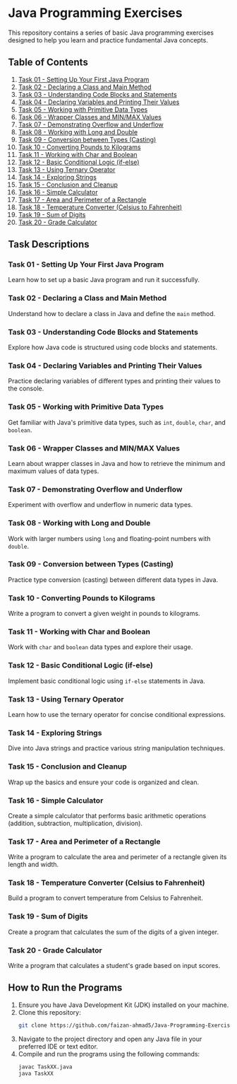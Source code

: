 # Java Programming Exercises

This repository contains a series of basic Java programming exercises designed to help you learn and practice fundamental Java concepts.

## Table of Contents

1. [Task 01 - Setting Up Your First Java Program](#task-01---setting-up-your-first-java-program)
2. [Task 02 - Declaring a Class and Main Method](#task-02---declaring-a-class-and-main-method)
3. [Task 03 - Understanding Code Blocks and Statements](#task-03---understanding-code-blocks-and-statements)
4. [Task 04 - Declaring Variables and Printing Their Values](#task-04---declaring-variables-and-printing-their-values)
5. [Task 05 - Working with Primitive Data Types](#task-05---working-with-primitive-data-types)
6. [Task 06 - Wrapper Classes and MIN/MAX Values](#task-06---wrapper-classes-and-minmax-values)
7. [Task 07 - Demonstrating Overflow and Underflow](#task-07---demonstrating-overflow-and-underflow)
8. [Task 08 - Working with Long and Double](#task-08---working-with-long-and-double)
9. [Task 09 - Conversion between Types (Casting)](#task-09---conversion-between-types-casting)
10. [Task 10 - Converting Pounds to Kilograms](#task-10---converting-pounds-to-kilograms)
11. [Task 11 - Working with Char and Boolean](#task-11---working-with-char-and-boolean)
12. [Task 12 - Basic Conditional Logic (if-else)](#task-12---basic-conditional-logic-if-else)
13. [Task 13 - Using Ternary Operator](#task-13---using-ternary-operator)
14. [Task 14 - Exploring Strings](#task-14---exploring-strings)
15. [Task 15 - Conclusion and Cleanup](#task-15---conclusion-and-cleanup)
16. [Task 16 - Simple Calculator](#task-16---simple-calculator)
17. [Task 17 - Area and Perimeter of a Rectangle](#task-17---area-and-perimeter-of-a-rectangle)
18. [Task 18 - Temperature Converter (Celsius to Fahrenheit)](#task-18---temperature-converter-celsius-to-fahrenheit)
19. [Task 19 - Sum of Digits](#task-19---sum-of-digits)
20. [Task 20 - Grade Calculator](#task-20---grade-calculator)

## Task Descriptions

### Task 01 - Setting Up Your First Java Program
Learn how to set up a basic Java program and run it successfully.

### Task 02 - Declaring a Class and Main Method
Understand how to declare a class in Java and define the `main` method.

### Task 03 - Understanding Code Blocks and Statements
Explore how Java code is structured using code blocks and statements.

### Task 04 - Declaring Variables and Printing Their Values
Practice declaring variables of different types and printing their values to the console.

### Task 05 - Working with Primitive Data Types
Get familiar with Java's primitive data types, such as `int`, `double`, `char`, and `boolean`.

### Task 06 - Wrapper Classes and MIN/MAX Values
Learn about wrapper classes in Java and how to retrieve the minimum and maximum values of data types.

### Task 07 - Demonstrating Overflow and Underflow
Experiment with overflow and underflow in numeric data types.

### Task 08 - Working with Long and Double
Work with larger numbers using `long` and floating-point numbers with `double`.

### Task 09 - Conversion between Types (Casting)
Practice type conversion (casting) between different data types in Java.

### Task 10 - Converting Pounds to Kilograms
Write a program to convert a given weight in pounds to kilograms.

### Task 11 - Working with Char and Boolean
Work with `char` and `boolean` data types and explore their usage.

### Task 12 - Basic Conditional Logic (if-else)
Implement basic conditional logic using `if-else` statements in Java.

### Task 13 - Using Ternary Operator
Learn how to use the ternary operator for concise conditional expressions.

### Task 14 - Exploring Strings
Dive into Java strings and practice various string manipulation techniques.

### Task 15 - Conclusion and Cleanup
Wrap up the basics and ensure your code is organized and clean.

### Task 16 - Simple Calculator
Create a simple calculator that performs basic arithmetic operations (addition, subtraction, multiplication, division).

### Task 17 - Area and Perimeter of a Rectangle
Write a program to calculate the area and perimeter of a rectangle given its length and width.

### Task 18 - Temperature Converter (Celsius to Fahrenheit)
Build a program to convert temperature from Celsius to Fahrenheit.

### Task 19 - Sum of Digits
Create a program that calculates the sum of the digits of a given integer.

### Task 20 - Grade Calculator
Write a program that calculates a student's grade based on input scores.

## How to Run the Programs

1. Ensure you have Java Development Kit (JDK) installed on your machine.
2. Clone this repository:
   ```bash
   git clone https://github.com/faizan-ahmad5/Java-Programming-Exercises.git
   ```
3. Navigate to the project directory and open any Java file in your preferred IDE or text editor.
4. Compile and run the programs using the following commands:
   ```bash
   javac TaskXX.java
   java TaskXX
   ```


